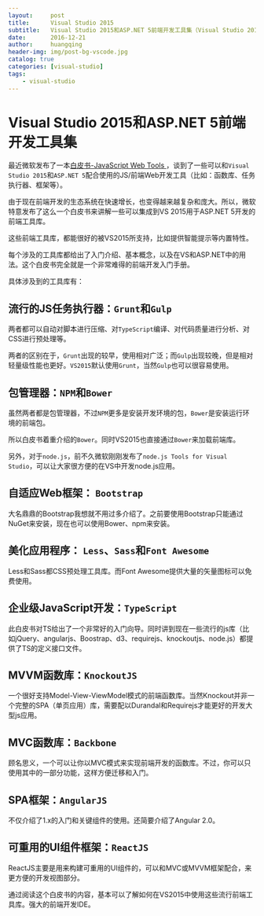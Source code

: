 ```yaml
---
layout:     post
title:      Visual Studio 2015
subtitle:   Visual Studio 2015和ASP.NET 5前端开发工具集（Visual Studio 2015-JavaScript Web Tools ）
date:       2016-12-21
author:     huangqing
header-img: img/post-bg-vscode.jpg
catalog: true
categories: [visual-studio]
tags:
    - visual-studio
---
```





# Visual Studio 2015和ASP.NET 5前端开发工具集

最近微软发布了一本[白皮书-JavaScript Web Tools ](http://www.microsoft.com/en-us/download/details.aspx?id=46417)，谈到了一些可以和`Visual Studio 2015`和`ASP.NET 5`配合使用的JS/前端Web开发工具（比如：函数库、任务执行器、框架等）。

由于现在前端开发的生态系统在快速增长，也变得越来越复杂和庞大。所以，微软特意发布了这么一个白皮书来讲解一些可以集成到VS 2015用于ASP.NET 5开发的前端工具库。

这些前端工具库，都能很好的被VS2015所支持，比如提供智能提示等内置特性。

每个涉及的工具库都给出了入门介绍、基本概念，以及在VS和ASP.NET中的用法。这个白皮书完全就是一个非常难得的前端开发入门手册。

具体涉及到的工具库有：

## 流行的JS任务执行器：`Grunt`和`Gulp`

两者都可以自动对脚本进行压缩、对`TypeScript`编译、对代码质量进行分析、对CSS进行预处理等。

两者的区别在于，`Grunt`出现的较早，使用相对广泛；而`Gulp`出现较晚，但是相对轻量级性能也更好。`VS2015`默认使用`Grunt`，当然`Gulp`也可以很容易使用。

## 包管理器：`NPM`和`Bower`

虽然两者都是包管理器，不过`NPM`更多是安装开发环境的包，`Bower`是安装运行环境的前端包。

所以白皮书着重介绍的`Bower`。同时VS2015也直接通过`Bower`来加载前端库。

另外，对于`node.js`，前不久微软刚刚发布了`node.js Tools for Visual Studio`，可以让大家很方便的在VS中开发node.js应用。

## 自适应Web框架： `Bootstrap`

大名鼎鼎的Bootstrap我想就不用过多介绍了。之前要使用Bootstrap只能通过NuGet来安装，现在也可以使用Bower、npm来安装。

## 美化应用程序：  `Less`、`Sass`和`Font Awesome`

Less和Sass都CSS预处理工具库。而Font Awesome提供大量的矢量图标可以免费使用。

## 企业级JavaScript开发：`TypeScript`

此白皮书对TS给出了一个非常好的入门向导。同时讲到现在一些流行的js库（比如jQuery、angularjs、Boostrap、d3、requirejs、knockoutjs、node.js）都提供了TS的定义接口文件。

## MVVM函数库：`KnockoutJS`

一个很好支持Model-View-ViewModel模式的前端函数库。当然Knockout并非一个完整的SPA（单页应用）库，需要配以Durandal和Requirejs才能更好的开发大型js应用。

## MVC函数库：`Backbone`

顾名思义，一个可以让你以MVC模式来实现前端开发的函数库。不过，你可以只使用其中的一部分功能，这样方便迁移和入门。

## SPA框架：`AngularJS`

不仅介绍了1.x的入门和关键组件的使用。还简要介绍了Angular 2.0。

## 可重用的UI组件框架：`ReactJS`

ReactJS主要是用来构建可重用的UI组件的，可以和MVC或MVVM框架配合，来更方便的开发视图部分。

通过阅读这个白皮书的内容，基本可以了解如何在VS2015中使用这些流行前端工具库。强大的前端开发IDE。